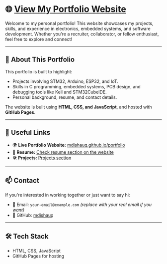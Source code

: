 # 🌐 [View My Portfolio Website](https://mdishauq.github.io/portfolio/)

Welcome to my personal portfolio! This website showcases my projects, skills, and experience in electronics, embedded systems, and software development. Whether you're a recruiter, collaborator, or fellow enthusiast, feel free to explore and connect!

---

## 📌 About This Portfolio

This portfolio is built to highlight:
- Projects involving STM32, Arduino, ESP32, and IoT.
- Skills in C programming, embedded systems, PCB design, and debugging tools like Keil and STM32CubeIDE.
- Personal background, resume, and contact details.

The website is built using **HTML, CSS, and JavaScript**, and hosted with **GitHub Pages**.

---

## 🔗 Useful Links

- 🌍 **Live Portfolio Website:** [mdishauq.github.io/portfolio](https://mdishauq.github.io/portfolio/)
- 📄 **Resume:** [Check resume section on the website](https://mdishauq.github.io/portfolio/#resume)
- 🛠️ **Projects:** [Projects section](https://mdishauq.github.io/portfolio/#projects)

---

## 📫 Contact

If you're interested in working together or just want to say hi:

- 📧 Email: `your-email@example.com` *(replace with your real email if you want)*
- 🧑 GitHub: [mdishauq](https://github.com/mdishauq)

---

## 🛠️ Tech Stack

- HTML, CSS, JavaScript
- GitHub Pages for hosting
